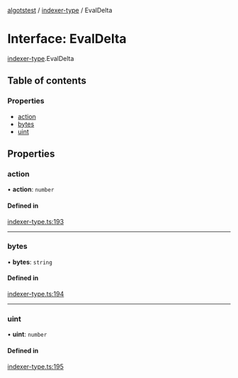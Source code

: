 [algotstest](../README.md) / [indexer-type](../modules/indexer_type.md) / EvalDelta

# Interface: EvalDelta

[indexer-type](../modules/indexer_type.md).EvalDelta

## Table of contents

### Properties

- [action](indexer_type.EvalDelta.md#action)
- [bytes](indexer_type.EvalDelta.md#bytes)
- [uint](indexer_type.EvalDelta.md#uint)

## Properties

### action

• **action**: `number`

#### Defined in

[indexer-type.ts:193](https://github.com/algorandfoundation/algokit-utils-ts/blob/b75e3eb/src/indexer-type.ts#L193)

___

### bytes

• **bytes**: `string`

#### Defined in

[indexer-type.ts:194](https://github.com/algorandfoundation/algokit-utils-ts/blob/b75e3eb/src/indexer-type.ts#L194)

___

### uint

• **uint**: `number`

#### Defined in

[indexer-type.ts:195](https://github.com/algorandfoundation/algokit-utils-ts/blob/b75e3eb/src/indexer-type.ts#L195)
